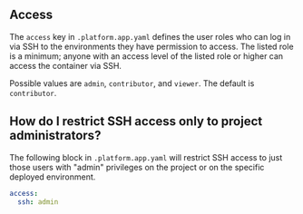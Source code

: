 ## Access

The `access` key in `.platform.app.yaml` defines the user roles who can log in via SSH to the environments they have permission to access.  The listed role is a minimum; anyone with an access level of the listed role or higher can access the container via SSH.

Possible values are `admin`, `contributor`, and `viewer`.  The default is `contributor`.

## How do I restrict SSH access only to project administrators?

The following block in `.platform.app.yaml` will restrict SSH access to just those users with "admin" privileges on the project or on the specific deployed environment.

```yaml
access:
  ssh: admin
```
